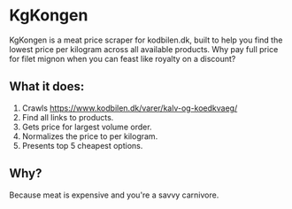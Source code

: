 # KgKongen

KgKongen is a meat price scraper for kodbilen.dk, built to help you find the lowest price per kilogram across all available products. Why pay full price for filet mignon when you can feast like royalty on a discount?

## What it does:

1. Crawls https://www.kodbilen.dk/varer/kalv-og-koedkvaeg/
2. Find all links to products.
3. Gets price for largest volume order.
4. Normalizes the price to per kilogram.
5. Presents top 5 cheapest options.

## Why?

Because meat is expensive and you're a savvy carnivore.
